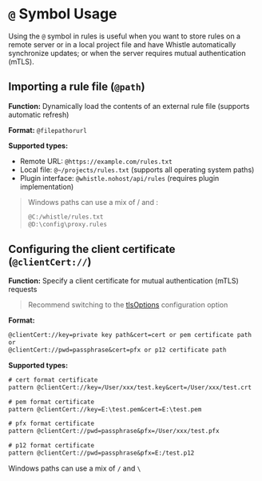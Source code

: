 # `@` Symbol Usage

Using the `@` symbol in rules is useful when you want to store rules on a remote server or in a local project file and have Whistle automatically synchronize updates; or when the server requires mutual authentication (mTLS).

## Importing a rule file (`@path`)
**Function:** Dynamically load the contents of an external rule file (supports automatic refresh)

**Format:** `@filepathorurl`

**Supported types:**
- Remote URL: `@https://example.com/rules.txt`
- Local file: `@~/projects/rules.txt` (supports all operating system paths)
- Plugin interface: `@whistle.nohost/api/rules` (requires plugin implementation)
> Windows paths can use a mix of / and \:
> ``` txt
> @C:/whistle/rules.txt
> @D:\config\proxy.rules
> ```

## Configuring the client certificate (`@clientCert://`)
**Function:** Specify a client certificate for mutual authentication (mTLS) requests
> Recommend switching to the [tlsOptions](./cipher) configuration option

**Format:**
``` txt
@clientCert://key=private key path&cert=cert or pem certificate path
or
@clientCert://pwd=passphrase&cert=pfx or p12 certificate path
```

**Supported types:**
``` txt
# cert format certificate
pattern @clientCert://key=/User/xxx/test.key&cert=/User/xxx/test.crt

# pem format certificate
pattern @clientCert://key=E:\test.pem&cert=E:\test.pem

# pfx format certificate
pattern @clientCert://pwd=passphrase&pfx=/User/xxx/test.pfx

# p12 format certificate
pattern @clientCert://pwd=passphrase&pfx=E:/test.p12
```
Windows paths can use a mix of `/` and `\`

